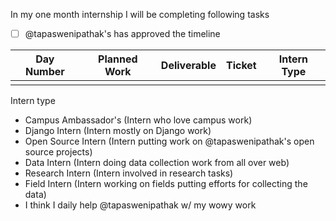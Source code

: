 In my one month internship I will be completing following tasks

- [ ] @tapaswenipathak's has approved the timeline


| Day Number  |  Planned Work | Deliverable | Ticket | Intern Type |
|---|---|---|---|---|
|   |   |   |   |   |


Intern type

- Campus Ambassador's (Intern who love campus work)
- Django Intern (Intern mostly on Django work)
- Open Source Intern (Intern putting work on @tapaswenipathak's open source projects)
- Data Intern (Intern doing data collection work from all over web)
- Research Intern (Intern involved in research tasks)
- Field Intern (Intern working on fields putting efforts for collecting the data)
- I think I daily help @tapaswenipathak w/ my wowy work 
